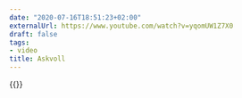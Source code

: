 ```yaml
---
date: "2020-07-16T18:51:23+02:00"
externalUrl: https://www.youtube.com/watch?v=yqomUW1Z7X0
draft: false
tags:
- video
title: Askvoll
---
```

{{<youtube yqomUW1Z7X0>}}
